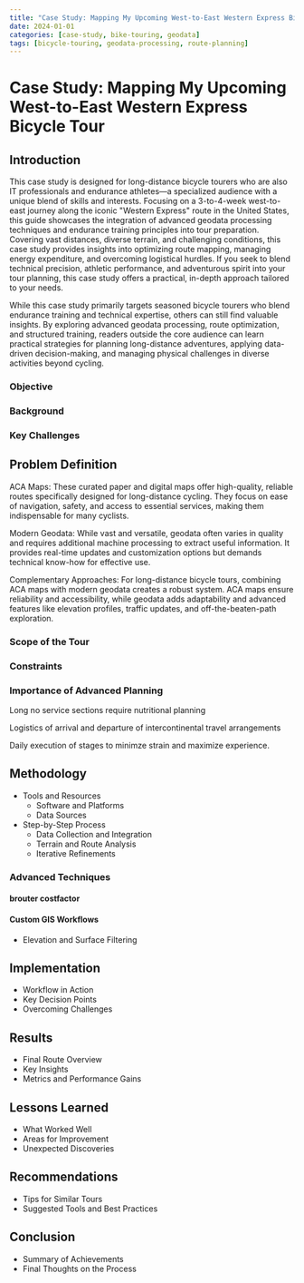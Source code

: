 ```yaml
---
title: "Case Study: Mapping My Upcoming West-to-East Western Express Bicycle Tour"
date: 2024-01-01
categories: [case-study, bike-touring, geodata]
tags: [bicycle-touring, geodata-processing, route-planning]
---
```


# Case Study: Mapping My Upcoming West-to-East Western Express Bicycle Tour

## Introduction

This case study is designed for long-distance bicycle tourers who are also IT professionals and endurance athletes—a specialized audience with a unique blend of skills and interests. Focusing on a 3-to-4-week west-to-east journey along the iconic "Western Express" route in the United States, this guide showcases the integration of advanced geodata processing techniques and endurance training principles into tour preparation. Covering vast distances, diverse terrain, and challenging conditions, this case study provides insights into optimizing route mapping, managing energy expenditure, and overcoming logistical hurdles. If you seek to blend technical precision, athletic performance, and adventurous spirit into your tour planning, this case study offers a practical, in-depth approach tailored to your needs.

While this case study primarily targets seasoned bicycle tourers who blend endurance training and technical expertise, others can still find valuable insights. By exploring advanced geodata processing, route optimization, and structured training, readers outside the core audience can learn practical strategies for planning long-distance adventures, applying data-driven decision-making, and managing physical challenges in diverse activities beyond cycling.

### Objective

<!-- daylight, effort, preparation //-->
<!-- OSM data, roadbook //-->

### Background

### Key Challenges

<!-- varied software tools, raw data, output format //-->

## Problem Definition

ACA Maps: These curated paper and digital maps offer high-quality, reliable routes specifically designed for long-distance cycling. They focus on ease of navigation, safety, and access to essential services, making them indispensable for many cyclists.

Modern Geodata: While vast and versatile, geodata often varies in quality and requires additional machine processing to extract useful information. It provides real-time updates and customization options but demands technical know-how for effective use.

Complementary Approaches: For long-distance bicycle tours, combining ACA maps with modern geodata creates a robust system. ACA maps ensure reliability and accessibility, while geodata adds adaptability and advanced features like elevation profiles, traffic updates, and off-the-beaten-path exploration.

### Scope of the Tour

### Constraints

### Importance of Advanced Planning

Long no service sections require nutritional planning

Logistics of arrival and departure of intercontinental travel arrangements

Daily execution of stages to minimze strain and maximize experience.


## Methodology
- Tools and Resources
  - Software and Platforms
    <!-- brouter, QGIS, Python, OpenStreetMap Overpass API //-->
  - Data Sources
    <!-- brouter, ACA //-->
- Step-by-Step Process
  - Data Collection and Integration
  - Terrain and Route Analysis
  - Iterative Refinements
### Advanced Techniques

#### brouter costfactor

<!-- explanation, application //-->

#### Custom GIS Workflows

<!-- GPX track buffer, Overpass API //-->

  - Elevation and Surface Filtering

## Implementation
- Workflow in Action
- Key Decision Points
- Overcoming Challenges

## Results
- Final Route Overview
- Key Insights
- Metrics and Performance Gains

## Lessons Learned
- What Worked Well
- Areas for Improvement
- Unexpected Discoveries

## Recommendations
- Tips for Similar Tours
- Suggested Tools and Best Practices

## Conclusion
- Summary of Achievements
- Final Thoughts on the Process
